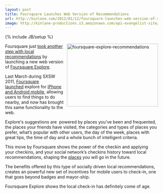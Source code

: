 ```yaml
---
layout: post
title: Foursquare Launches Web Version of Recommendations
url: http://kinlane.com/2012/01/12/foursquare-launches-web-version-of-recommendations/
image: http://kinlane-productions.s3.amazonaws.com/api-evangelist-site/blog/foursquare-explore-recommendations.jpg
---
```

{% include JB/setup %}
<p>
     <a title="Foursquare Explore" href="http://foursquare.com/explore"><img class="aligncenter size-medium wp-image-471" title="foursquare-explore-recommendations" src="http://www.citygridmedia.com/developer/wp-content/uploads/2012/01/foursquare-explore-recommendations-300x207.jpg"  width="300" height="207" align="right" /></a>Foursquare just <a title="took another step in local recommendations" href="http://blog.foursquare.com/2012/01/12/anywhere-in-the-world-foursquare-explore-can-find-you-something-interesting-now-on-your-computer/">took another step with local recommendations</a> by launching a new web version of <a title="Foursquare Explore" href="http://foursquare.com/explore">Foursquare Explore</a>.
</p>
<p>
     Last March during SXSW 2011, <a title="Foursquare Launched" href="http://blog.foursquare.com/2011/03/08/foursquare-3/">Foursquare launched</a> explore for <a title="iPhone and Android for Mobile" href="http://docs.citygridmedia.com/display/citygridv2/SDKs">iPhone and Android mobile</a>, allowing users to find things to do nearby, and now has brought this same functionality to the web.
</p>
<p>
     Explore's suggestions are  powered by places you've been and frequented, the places your friends have visited, the categories and types of places you prefer, what’s popular with other users, the day of the week, places with great tips, the time of day and a whole bunch of intelligent criteria.
</p>
<p>
     This move by Foursquare shows the power of the checkin and applying your checkins, and your social network’s checkins history toward local recommendations, shaping the <a title="Places" href="http://docs.citygridmedia.com/display/citygridv2/Places+API">places</a> you will go in the future.
</p>
<p>
     The benefits offered by this type of socially driven local recommendations, creates an powerful new set of incentives for mobile users to check-in, one that goes beyond badges and mayor-ship.
</p>
<p>
     Foursquare Explore shows the local check-in has definitely come of age.
</p>